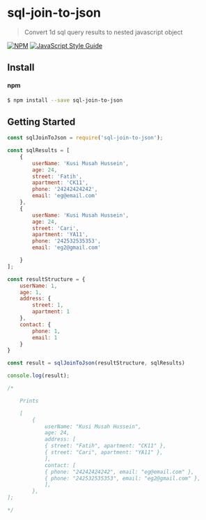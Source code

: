 # sql-join-to-json

> Convert 1d sql query results to nested javascript object

[![NPM](https://img.shields.io/npm/v/sql-join-to-json.svg)](https://www.npmjs.com/package/sql-join-to-json) [![JavaScript Style Guide](https://img.shields.io/badge/code_style-standard-brightgreen.svg)](https://standardjs.com)

## Install

#### npm

```sh
$ npm install --save sql-join-to-json
```

## Getting Started

```javascript
const sqlJoinToJson = require('sql-join-to-json');

const sqlResults = [
    {
        userName: 'Kusi Musah Hussein',
        age: 24,
        street: 'Fatih',
        apartment: 'CK11',
        phone: '24242424242',
        email: 'eg@email.com'
    },
    {
        userName: 'Kusi Musah Hussein',
        age: 24,
        street: 'Cari',
        apartment: 'YA11',
        phone: '242532535353',
        email: 'eg2@gmail.com'

    }
];

const resultStructure = {
    userName: 1,
    age: 1,
    address: {
        street: 1,
        apartment: 1
    },
    contact: {
        phone: 1,
        email: 1
    }
}

const result = sqlJoinToJson(resultStructure, sqlResults)

console.log(result);

/* 

    Prints

    [
        {
            userName: "Kusi Musah Hussein",
            age: 24,
            address: [
            { street: "Fatih", apartment: "CK11" },
            { street: "Cari", apartment: "YA11" },
            ],
            contact: [
            { phone: "24242424242", email: "eg@email.com" },
            { phone: "242532535353", email: "eg2@gmail.com" },
            ],
        },
];

*/


```